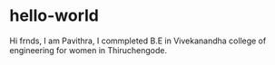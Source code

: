 # hello-world
Hi frnds,
   I am Pavithra, I commpleted B.E in Vivekanandha college of engineering for women in Thiruchengode.
   
